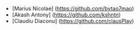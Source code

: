﻿- [Marius Nicolae] (https://github.com/bytao7mao)
- [Akash Antony] (https://github.com/kshntn)
- [Claudiu Diaconu] (https://github.com/clausPlay)

